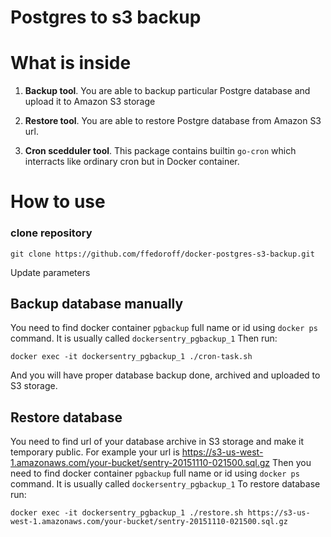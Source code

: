# Postgres to s3 backup

# What is inside

1. **Backup tool**. You are able to backup particular Postgre database and upload it to Amazon S3 storage

1. **Restore tool**. You are able to restore Postgre database from Amazon S3 url.

4. **Cron scedduler tool**. This package contains builtin `go-cron` which interracts like ordinary cron
but in Docker container.

# How to use

### clone repository

```
git clone https://github.com/ffedoroff/docker-postgres-s3-backup.git
```

Update parameters

## Backup database manually
You need to find docker container `pgbackup` full name or id using `docker ps` command.
It is usually called `dockersentry_pgbackup_1` Then run: 
```
docker exec -it dockersentry_pgbackup_1 ./cron-task.sh
```
And you will have proper database backup done, archived and uploaded to S3 storage.

## Restore database
You need to find url of your database archive in S3 storage and make it temporary public.
For example your url is https://s3-us-west-1.amazonaws.com/your-bucket/sentry-20151110-021500.sql.gz
Then you need to find docker container `pgbackup` full name or id using `docker ps` command.
It is usually called `dockersentry_pgbackup_1` To restore database run: 
```
docker exec -it dockersentry_pgbackup_1 ./restore.sh https://s3-us-west-1.amazonaws.com/your-bucket/sentry-20151110-021500.sql.gz
```
